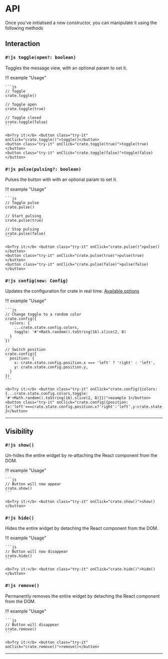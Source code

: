 # API

Once you've initialised a new constructor, you can manipulate it using the following methods

## Interaction

### `#!js toggle(open?: boolean)`

Toggles the message view, with an optional param to set it.

!!! example "Usage"

    ```js
    // Toggle
    crate.toggle()

    // Toggle open
    crate.toggle(true)

    // Toggle closed
    crate.toggle(false)
    ```

    <b>Try it:</b> <button class="try-it" onClick="crate.toggle()">toggle()</button>
    <button class="try-it" onClick="crate.toggle(true)">toggle(true)</button>
    <button class="try-it" onClick="crate.toggle(false)">toggle(false)</button>

### `#!js pulse(pulsing?: boolean)`

Pulses the button with with an optional param to set it.

!!! example "Usage"

    ```js
    // Toggle pulse
    crate.pulse()

    // Start pulsing
    crate.pulse(true)

    // Stop pulsing
    crate.pulse(false)
    ```

    <b>Try it:</b> <button class="try-it" onClick="crate.pulse()">pulse()</button>
    <button class="try-it" onClick="crate.pulse(true)">pulse(true)</button>
    <button class="try-it" onClick="crate.pulse(false)">pulse(false)</button>

### `#!js config(new: Config)`

Updates the configuration for crate in real time. [Available options](/options/)

!!! example "Usage"

    ```js
    // Change toggle to a random color
    crate.config({
      colors: {
        ...crate.state.config.colors,
        toggle: '#'+Math.random().toString(16).slice(2, 8)
      }
    })

    // Switch position
    crate.config({
      position: {
        x: crate.state.config.position.x === 'left' ? 'right' : 'left',
        y: crate.state.config.position.y,
      }
    })
    ```

    <b>Try it:</b> <button class="try-it" onClick="crate.config({colors: {...crate.state.config.colors,toggle: '#'+Math.random().toString(16).slice(2, 8)}})">example 1</button>
    <button class="try-it" onClick="crate.config({position:{x:'left'===crate.state.config.position.x?'right':'left',y:crate.state.config.position.y}});">example 2</button>

---

## Visibility

### `#!js show()`

Un-hides the entire widget by re-attaching the React component from the DOM.

!!! example "Usage"

    ```js
    // Button will now appear
    crate.show()
    ```

    <b>Try it:</b> <button class="try-it" onClick="crate.show()">show()</button>

### `#!js hide()`

Hides the entire widget by detaching the React component from the DOM.

!!! example "Usage"

    ```js
    // Button will now disappear
    crate.hide()
    ```

    <b>Try it:</b> <button class="try-it" onClick="crate.hide()">hide()</button>

### `#!js remove()`

Permanently removes the entire widget by detaching the React component from the DOM.

!!! example "Usage"

    ```js
    // Button will disappear
    crate.remove()
    ```

    <b>Try it:</b> <button class="try-it" onClick="crate.remove()">remove()</button>

---

